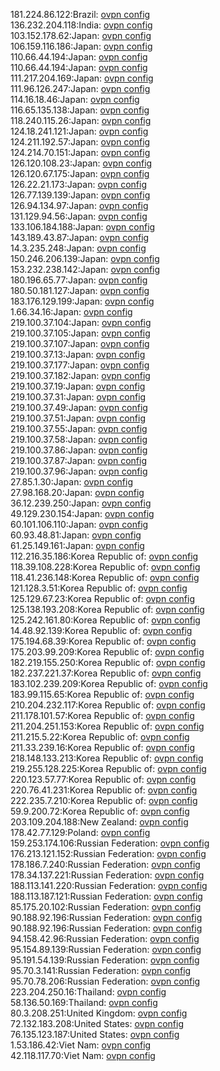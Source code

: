 181.224.86.122:Brazil: [ovpn config](vpn/181_224_86_122.ovpn)  
136.232.204.118:India: [ovpn config](vpn/136_232_204_118.ovpn)  
103.152.178.62:Japan: [ovpn config](vpn/103_152_178_62.ovpn)  
106.159.116.186:Japan: [ovpn config](vpn/106_159_116_186.ovpn)  
110.66.44.194:Japan: [ovpn config](vpn/110_66_44_194.ovpn)  
110.66.44.194:Japan: [ovpn config](vpn/110_66_44_194.ovpn)  
111.217.204.169:Japan: [ovpn config](vpn/111_217_204_169.ovpn)  
111.96.126.247:Japan: [ovpn config](vpn/111_96_126_247.ovpn)  
114.16.18.46:Japan: [ovpn config](vpn/114_16_18_46.ovpn)  
116.65.135.138:Japan: [ovpn config](vpn/116_65_135_138.ovpn)  
118.240.115.26:Japan: [ovpn config](vpn/118_240_115_26.ovpn)  
124.18.241.121:Japan: [ovpn config](vpn/124_18_241_121.ovpn)  
124.211.192.57:Japan: [ovpn config](vpn/124_211_192_57.ovpn)  
124.214.70.151:Japan: [ovpn config](vpn/124_214_70_151.ovpn)  
126.120.108.23:Japan: [ovpn config](vpn/126_120_108_23.ovpn)  
126.120.67.175:Japan: [ovpn config](vpn/126_120_67_175.ovpn)  
126.22.21.173:Japan: [ovpn config](vpn/126_22_21_173.ovpn)  
126.77.139.139:Japan: [ovpn config](vpn/126_77_139_139.ovpn)  
126.94.134.97:Japan: [ovpn config](vpn/126_94_134_97.ovpn)  
131.129.94.56:Japan: [ovpn config](vpn/131_129_94_56.ovpn)  
133.106.184.188:Japan: [ovpn config](vpn/133_106_184_188.ovpn)  
143.189.43.87:Japan: [ovpn config](vpn/143_189_43_87.ovpn)  
14.3.235.248:Japan: [ovpn config](vpn/14_3_235_248.ovpn)  
150.246.206.139:Japan: [ovpn config](vpn/150_246_206_139.ovpn)  
153.232.238.142:Japan: [ovpn config](vpn/153_232_238_142.ovpn)  
180.196.65.77:Japan: [ovpn config](vpn/180_196_65_77.ovpn)  
180.50.181.127:Japan: [ovpn config](vpn/180_50_181_127.ovpn)  
183.176.129.199:Japan: [ovpn config](vpn/183_176_129_199.ovpn)  
1.66.34.16:Japan: [ovpn config](vpn/1_66_34_16.ovpn)  
219.100.37.104:Japan: [ovpn config](vpn/219_100_37_104.ovpn)  
219.100.37.105:Japan: [ovpn config](vpn/219_100_37_105.ovpn)  
219.100.37.107:Japan: [ovpn config](vpn/219_100_37_107.ovpn)  
219.100.37.13:Japan: [ovpn config](vpn/219_100_37_13.ovpn)  
219.100.37.177:Japan: [ovpn config](vpn/219_100_37_177.ovpn)  
219.100.37.182:Japan: [ovpn config](vpn/219_100_37_182.ovpn)  
219.100.37.19:Japan: [ovpn config](vpn/219_100_37_19.ovpn)  
219.100.37.31:Japan: [ovpn config](vpn/219_100_37_31.ovpn)  
219.100.37.49:Japan: [ovpn config](vpn/219_100_37_49.ovpn)  
219.100.37.51:Japan: [ovpn config](vpn/219_100_37_51.ovpn)  
219.100.37.55:Japan: [ovpn config](vpn/219_100_37_55.ovpn)  
219.100.37.58:Japan: [ovpn config](vpn/219_100_37_58.ovpn)  
219.100.37.86:Japan: [ovpn config](vpn/219_100_37_86.ovpn)  
219.100.37.87:Japan: [ovpn config](vpn/219_100_37_87.ovpn)  
219.100.37.96:Japan: [ovpn config](vpn/219_100_37_96.ovpn)  
27.85.1.30:Japan: [ovpn config](vpn/27_85_1_30.ovpn)  
27.98.168.20:Japan: [ovpn config](vpn/27_98_168_20.ovpn)  
36.12.239.250:Japan: [ovpn config](vpn/36_12_239_250.ovpn)  
49.129.230.154:Japan: [ovpn config](vpn/49_129_230_154.ovpn)  
60.101.106.110:Japan: [ovpn config](vpn/60_101_106_110.ovpn)  
60.93.48.81:Japan: [ovpn config](vpn/60_93_48_81.ovpn)  
61.25.149.161:Japan: [ovpn config](vpn/61_25_149_161.ovpn)  
112.216.35.186:Korea Republic of: [ovpn config](vpn/112_216_35_186.ovpn)  
118.39.108.228:Korea Republic of: [ovpn config](vpn/118_39_108_228.ovpn)  
118.41.236.148:Korea Republic of: [ovpn config](vpn/118_41_236_148.ovpn)  
121.128.3.51:Korea Republic of: [ovpn config](vpn/121_128_3_51.ovpn)  
125.129.67.23:Korea Republic of: [ovpn config](vpn/125_129_67_23.ovpn)  
125.138.193.208:Korea Republic of: [ovpn config](vpn/125_138_193_208.ovpn)  
125.242.161.80:Korea Republic of: [ovpn config](vpn/125_242_161_80.ovpn)  
14.48.92.139:Korea Republic of: [ovpn config](vpn/14_48_92_139.ovpn)  
175.194.68.39:Korea Republic of: [ovpn config](vpn/175_194_68_39.ovpn)  
175.203.99.209:Korea Republic of: [ovpn config](vpn/175_203_99_209.ovpn)  
182.219.155.250:Korea Republic of: [ovpn config](vpn/182_219_155_250.ovpn)  
182.237.221.37:Korea Republic of: [ovpn config](vpn/182_237_221_37.ovpn)  
183.102.239.209:Korea Republic of: [ovpn config](vpn/183_102_239_209.ovpn)  
183.99.115.65:Korea Republic of: [ovpn config](vpn/183_99_115_65.ovpn)  
210.204.232.117:Korea Republic of: [ovpn config](vpn/210_204_232_117.ovpn)  
211.178.101.57:Korea Republic of: [ovpn config](vpn/211_178_101_57.ovpn)  
211.204.251.153:Korea Republic of: [ovpn config](vpn/211_204_251_153.ovpn)  
211.215.5.22:Korea Republic of: [ovpn config](vpn/211_215_5_22.ovpn)  
211.33.239.16:Korea Republic of: [ovpn config](vpn/211_33_239_16.ovpn)  
218.148.133.213:Korea Republic of: [ovpn config](vpn/218_148_133_213.ovpn)  
219.255.128.225:Korea Republic of: [ovpn config](vpn/219_255_128_225.ovpn)  
220.123.57.77:Korea Republic of: [ovpn config](vpn/220_123_57_77.ovpn)  
220.76.41.231:Korea Republic of: [ovpn config](vpn/220_76_41_231.ovpn)  
222.235.7.210:Korea Republic of: [ovpn config](vpn/222_235_7_210.ovpn)  
59.9.200.72:Korea Republic of: [ovpn config](vpn/59_9_200_72.ovpn)  
203.109.204.188:New Zealand: [ovpn config](vpn/203_109_204_188.ovpn)  
178.42.77.129:Poland: [ovpn config](vpn/178_42_77_129.ovpn)  
159.253.174.106:Russian Federation: [ovpn config](vpn/159_253_174_106.ovpn)  
176.213.121.152:Russian Federation: [ovpn config](vpn/176_213_121_152.ovpn)  
178.186.7.240:Russian Federation: [ovpn config](vpn/178_186_7_240.ovpn)  
178.34.137.221:Russian Federation: [ovpn config](vpn/178_34_137_221.ovpn)  
188.113.141.220:Russian Federation: [ovpn config](vpn/188_113_141_220.ovpn)  
188.113.187.121:Russian Federation: [ovpn config](vpn/188_113_187_121.ovpn)  
85.175.20.102:Russian Federation: [ovpn config](vpn/85_175_20_102.ovpn)  
90.188.92.196:Russian Federation: [ovpn config](vpn/90_188_92_196.ovpn)  
90.188.92.196:Russian Federation: [ovpn config](vpn/90_188_92_196.ovpn)  
94.158.42.96:Russian Federation: [ovpn config](vpn/94_158_42_96.ovpn)  
95.154.89.139:Russian Federation: [ovpn config](vpn/95_154_89_139.ovpn)  
95.191.54.139:Russian Federation: [ovpn config](vpn/95_191_54_139.ovpn)  
95.70.3.141:Russian Federation: [ovpn config](vpn/95_70_3_141.ovpn)  
95.70.78.206:Russian Federation: [ovpn config](vpn/95_70_78_206.ovpn)  
223.204.250.16:Thailand: [ovpn config](vpn/223_204_250_16.ovpn)  
58.136.50.169:Thailand: [ovpn config](vpn/58_136_50_169.ovpn)  
80.3.208.251:United Kingdom: [ovpn config](vpn/80_3_208_251.ovpn)  
72.132.183.208:United States: [ovpn config](vpn/72_132_183_208.ovpn)  
76.135.123.187:United States: [ovpn config](vpn/76_135_123_187.ovpn)  
1.53.186.42:Viet Nam: [ovpn config](vpn/1_53_186_42.ovpn)  
42.118.117.70:Viet Nam: [ovpn config](vpn/42_118_117_70.ovpn)  
